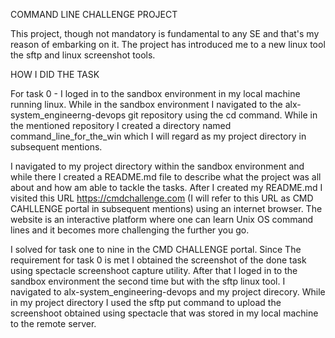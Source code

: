 COMMAND LINE CHALLENGE PROJECT

This project, though not mandatory is fundamental to any SE and that's my reason of embarking on it. The project has introduced me to a new linux tool the sftp and linux screenshot tools.

HOW I DID THE TASK

For task 0 - I loged in to the sandbox environment in my local machine running linux. While in the sandbox environment I navigated to the alx-system_engineerng-devops git repository using the cd command. While in the mentioned repository I created a directory named command_line_for_the_win which I will regard as my project directory in subsequent mentions.

I navigated to my project directory within the sandbox environment and while there I created a README.md file to describe what the project was all about and how am able to tackle the tasks. After I created my README.md I visited this URL https://cmdchallenge.com (I will refer to this URL as CMD CAHLLENGE portal in subsequent mentions) using an internet browser. The website is an interactive platform where one can learn Unix OS command lines and it becomes more challenging the further you go. 

I solved for task one to nine in the CMD CHALLENGE portal. Since The requirement for task 0 is met I obtained the screenshot of the done task using spectacle screenshoot capture utility. After that I loged in to the sandbox environment the second time but with the sftp linux tool. I navigated to alx-system_engineering-devops and my project direcory. While in my project directory I used the sftp put command to upload the screenshoot obtained using spectacle that was stored in my local machine to the remote server.
